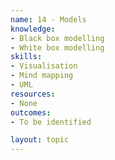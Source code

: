 ```yaml
---
name: 14 - Models
knowledge:
- Black box modelling
- White box modelling
skills:
- Visualisation
- Mind mapping
- UML
resources:
- None
outcomes:
- To be identified

layout: topic
---
```

